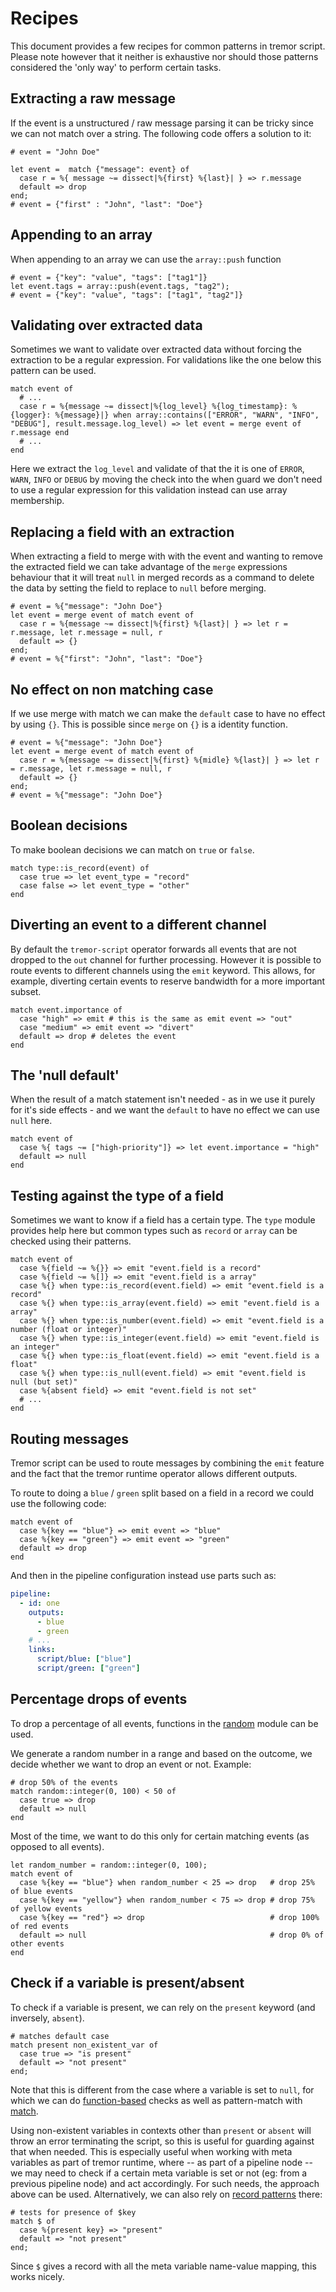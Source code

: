 # Recipes

This document provides a few recipes for common patterns in tremor script. Please note however that it neither is exhaustive nor should those patterns considered the 'only way' to perform certain tasks.

## Extracting a raw message

If the event is a unstructured / raw message parsing it can be tricky since we can not match over a string. The following code offers a solution to it:

```tremor
# event = "John Doe"

let event =  match {"message": event} of
  case r = %{ message ~= dissect|%{first} %{last}| } => r.message
  default => drop
end;
# event = {"first" : "John", "last": "Doe"}
```

## Appending to an array

When appending to an array we can use the `array::push` function

```tremor
# event = {"key": "value", "tags": ["tag1"]}
let event.tags = array::push(event.tags, "tag2");
# event = {"key": "value", "tags": ["tag1", "tag2"]}
```

## Validating over extracted data

Sometimes we want to validate over extracted data without forcing the extraction to be a regular expression. For validations like the one below this pattern can be used.

```tremor
match event of
  # ...
  case r = %{message ~= dissect|%{log_level} %{log_timestamp}: %{logger}: %{message}|} when array::contains(["ERROR", "WARN", "INFO", "DEBUG"], result.message.log_level) => let event = merge event of r.message end
  # ...
end
```

Here we extract the `log_level` and validate of that the it is one of `ERROR`, `WARN`, `INFO` or `DEBUG` by moving the check into the when guard we don't need to use a regular expression for this validation instead can use array membership.

## Replacing a field with an extraction

When extracting a field to merge with with the event and wanting to remove the extracted field we can take advantage of the `merge` expressions behaviour that it will treat `null` in merged records as a command to delete the data by setting the field to replace to `null` before merging.

```tremor
# event = %{"message": "John Doe"}
let event = merge event of match event of
  case r = %{message ~= dissect|%{first} %{last}| } => let r = r.message, let r.message = null, r
  default => {}
end;
# event = %{"first": "John", "last": "Doe"}
```

## No effect on non matching case

If we use merge with match we can make the `default` case to have no effect by using `{}`. This is possible since `merge` on `{}` is a identity function.

```tremor
# event = %{"message": "John Doe"}
let event = merge event of match event of
  case r = %{message ~= dissect|%{first} %{midle} %{last}| } => let r = r.message, let r.message = null, r
  default => {}
end;
# event = %{"message": "John Doe"}
```

## Boolean decisions

To make boolean decisions we can match on `true` or `false`.

```tremor
match type::is_record(event) of
  case true => let event_type = "record"
  case false => let event_type = "other"
end
```

## Diverting an event to a different channel

By default the `tremor-script` operator forwards all events that are not dropped to the `out` channel for further processing. However it is possible to route events to different channels using the `emit` keyword. This allows, for example, diverting certain events to reserve bandwidth for a more important subset.

```tremor
match event.importance of
  case "high" => emit # this is the same as emit event => "out"
  case "medium" => emit event => "divert"
  default => drop # deletes the event
end
```

## The 'null default'

When the result of a match statement isn't needed - as in we use it purely for it's side effects - and we want the `default` to have no effect we can use `null` here.

```tremor
match event of
  case %{ tags ~= ["high-priority"]} => let event.importance = "high"
  default => null
end
```

## Testing against the type of a field

Sometimes we want to know if a field has a certain type. The `type` module provides help here but common types such as `record` or `array` can be checked using their patterns.

```tremor
match event of
  case %{field ~= %{}} => emit "event.field is a record"
  case %{field ~= %[]} => emit "event.field is a array"
  case %{} when type::is_record(event.field) => emit "event.field is a record"
  case %{} when type::is_array(event.field) => emit "event.field is a array"
  case %{} when type::is_number(event.field) => emit "event.field is a number (float or integer)"
  case %{} when type::is_integer(event.field) => emit "event.field is an integer"
  case %{} when type::is_float(event.field) => emit "event.field is a float"
  case %{} when type::is_null(event.field) => emit "event.field is null (but set)"
  case %{absent field} => emit "event.field is not set"
  # ...
end
```

## Routing messages

Tremor script can be used to route messages by combining the `emit` feature and the fact that the tremor runtime operator allows different outputs.

To route to doing a `blue` / `green` split based on a field in a record we could use the following code:

```tremor
match event of
  case %{key == "blue"} => emit event => "blue"
  case %{key == "green"} => emit event => "green"
  default => drop
end
```

And then in the pipeline configuration instead use parts such as:

```yaml
pipeline:
  - id: one
    outputs:
      - blue
      - green
    # ...
    links:
      script/blue: ["blue"]
      script/green: ["green"]
```

## Percentage drops of events

To drop a percentage of all events, functions in the [random](stdlib/std/random.md) module can be used.

We generate a random number in a range and based on the outcome, we decide whether we want to drop an event or not. Example:

```tremor
# drop 50% of the events
match random::integer(0, 100) < 50 of
  case true => drop
  default => null
end
```

Most of the time, we want to do this only for certain matching events (as opposed to all events).

```tremor
let random_number = random::integer(0, 100);
match event of
  case %{key == "blue"} when random_number < 25 => drop   # drop 25% of blue events
  case %{key == "yellow"} when random_number < 75 => drop # drop 75% of yellow events
  case %{key == "red"} => drop                            # drop 100% of red events
  default => null                                         # drop 0% of other events
end
```

## Check if a variable is present/absent

To check if a variable is present, we can rely on the `present` keyword (and inversely, `absent`).

```tremor
# matches default case
match present non_existent_var of
  case true => "is present"
  default => "not present"
end;
```

Note that this is different from the case where a variable is set to `null`, for which we can do [function-based](stdlib/std/type.md#is_nullvalue) checks as well as pattern-match with [match](index.md#match).

Using non-existent variables in contexts other than `present` or `absent` will throw an error terminating the script, so this is useful for guarding against that when needed. This is especially useful when working with meta variables as part of tremor runtime, where -- as part of a pipeline node -- we may need to check if a certain meta variable is set or not (eg: from a previous pipeline node) and act accordingly. For such needs, the approach above can be used. Alternatively, we can also rely on [record patterns](index.md#matching-record-patterns) there:

```tremor
# tests for presence of $key
match $ of
  case %{present key} => "present"
  default => "not present"
end;
```

Since `$` gives a record with all the meta variable name-value mapping, this works nicely.
